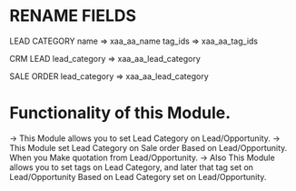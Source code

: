 RENAME FIELDS
=====================================================

LEAD CATEGORY
name              => xaa_aa_name
tag_ids           => xaa_aa_tag_ids

CRM LEAD
lead_category     => xaa_aa_lead_category

SALE ORDER
lead_category     => xaa_aa_lead_category


Functionality of this Module.
=====================================================
-> This Module allows you to set Lead Category on Lead/Opportunity.
-> This Module set Lead Category on Sale order Based on Lead/Opportunity. 
   When you Make quotation from Lead/Opportunity.
-> Also This Module allows you to set tags on Lead Category, and later
   that tag set on Lead/Opportunity Based on Lead Category set on Lead/Opportunity.
